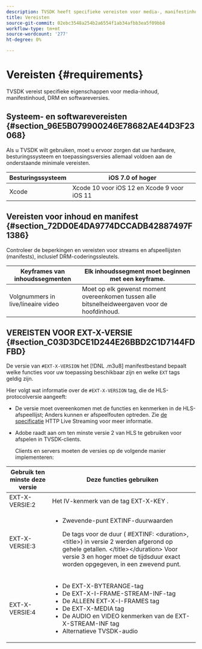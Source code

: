```yaml
---
description: TVSDK heeft specifieke vereisten voor media-, manifestinhoud, DRM- en softwareversies.
title: Vereisten
source-git-commit: 02ebc3548a254b2a6554f1ab34afbb3ea5f09bb8
workflow-type: tm+mt
source-wordcount: '277'
ht-degree: 0%

---
```


# Vereisten {#requirements}

TVSDK vereist specifieke eigenschappen voor media-inhoud, manifestinhoud, DRM en softwareversies.

## Systeem- en softwarevereisten {#section_96E5B079900246E78682AE44D3F23068}

Als u TVSDK wilt gebruiken, moet u ervoor zorgen dat uw hardware, besturingssysteem en toepassingsversies allemaal voldoen aan de onderstaande minimale vereisten.

| Besturingssysteem | iOS 7.0 of hoger |
|---|---|
| Xcode | Xcode 10 voor iOS 12 en Xcode 9 voor iOS 11 |

## Vereisten voor inhoud en manifest {#section_72DD0E4DA9774DCCADB42887497F1386}

Controleer de beperkingen en vereisten voor streams en afspeellijsten (manifests), inclusief DRM-coderingssleutels.

| Keyframes van inhoudssegmenten | Elk inhoudssegment moet beginnen met een keyframe. |
|---|---|
| Volgnummers in live/lineaire video | Moet op elk gewenst moment overeenkomen tussen alle bitsnelheidweergaven voor de hoofdinhoud. |

## VEREISTEN VOOR EXT-X-VERSIE {#section_C03D3DCE1D244E26BBD2C1D7144FDFBD}

De versie van `#EXT-X-VERSION` het [!DNL .m3u8] manifestbestand bepaalt welke functies voor uw toepassing beschikbaar zijn en welke `EXT` tags geldig zijn.

Hier volgt wat informatie over de `#EXT-X-VERSION` tag, die de HLS-protocolversie aangeeft:

* De versie moet overeenkomen met de functies en kenmerken in de HLS-afspeellijst; Anders kunnen er afspeelfouten optreden. Zie [de specificatie](https://datatracker.ietf.org/doc/draft-pantos-http-live-streaming/?include_text=1) HTTP Live Streaming voor meer informatie.
* Adobe raadt aan om ten minste versie 2 van HLS te gebruiken voor afspelen in TVSDK-clients.

  Clients en servers moeten de versies op de volgende manier implementeren:

<table frame="all" colsep="1" rowsep="1" id="table_62EB98EDD9DE49EC84CB1C7D59BC40E6"> 
 <thead> 
  <tr rowsep="1"> 
   <th colname="1" class="entry"> Gebruik ten minste deze versie </th> 
   <th colname="2" class="entry"> Deze functies gebruiken </th> 
  </tr> 
 </thead>
 <tbody> 
  <tr rowsep="1"> 
   <td colname="1"> <span class="codeph"> EXT-X-VERSIE:2 </span> </td> 
   <td colname="2"> Het IV-kenmerk van de <span class="codeph"> tag EXT-X-KEY </span> . </td> 
  </tr> 
  <tr rowsep="1"> 
   <td colname="1"> <span class="codeph"> EXT-X-VERSIE:3 </span> </td> 
   <td colname="2"> 
    <ul id="ul_C9500D3F934848639C204BF248F139FF"> 
     <li id="li_535A7E3FABCB46FE872A7EA5DE2A1784">Zwevende-punt <span class="codeph"> EXTINF-duurwaarden </span> <p>De tags voor de duur ( <span class="codeph"> #EXTINF: </span>&lt;duration&gt;,&lt;title&gt;) in versie 2 werden afgerond op gehele getallen. &lt;/title&gt;&lt;/duration&gt; Voor versie 3 en hoger moet de tijdsduur exact worden opgegeven, in een zwevend punt. </p> </li> 
    </ul> </td> 
  </tr> 
  <tr rowsep="0"> 
   <td colname="1"> <span class="codeph"> EXT-X-VERSIE:4 </span> </td> 
   <td colname="2"> 
    <ul id="ul_3355A6CBBE2141DDB92660BB4B604D70"> 
     <li id="li_5E73D41AF6DC4CEE88D6C029FFCFC350">De <span class="codeph"> EXT-X-BYTERANGE-tag </span> </li> 
     <li id="li_BF5141F516F749E5890860D487EB5287">De <span class="codeph"> EXT-X-I-FRAME-STREAM-INF-tag </span> </li> 
     <li id="li_E0D399A13812499B94107CDE62998EE9">De <span class="codeph"> ALLEEN EXT-X-I-FRAMES </span> tag </li> 
     <li id="li_A7783AFF99854EFBBAECD2967E4CBF2B">De <span class="codeph"> EXT-X-MEDIA </span> tag </li> 
     <li id="li_15AE652F33C1454AA90DDC65E7D6C2FD">De <span class="codeph"> AUDIO </span> en <span class="codeph"> VIDEO </span> kenmerken van de <span class="codeph"> EXT-X-STREAM-INF </span> tag </li> 
     <li id="li_DB2A7847D5884F6E91FD9E78101FBCA5">Alternatieve TVSDK-audio </li> 
    </ul> </td> 
  </tr> 
 </tbody> 
</table>
